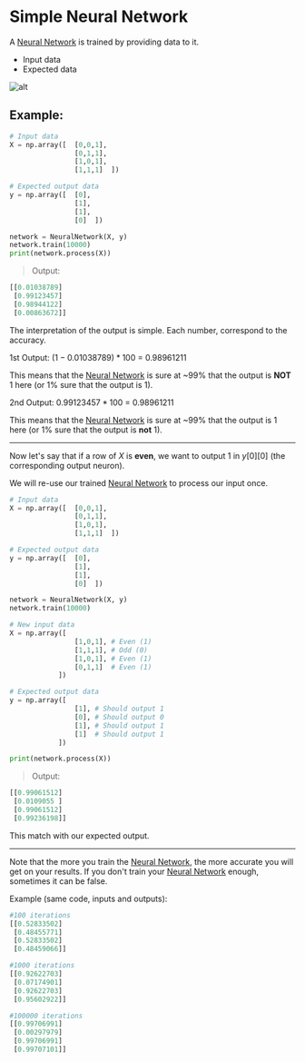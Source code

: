 # Simple Neural Network

A [Neural Network](https://fr.wikipedia.org/wiki/R%C3%A9seau_de_neurones_artificiels) is trained by providing data to it.

- Input data
- Expected data

![alt](https://upload.wikimedia.org/wikipedia/commons/thumb/3/3d/Neural_network.svg/1920px-Neural_network.svg.png)

## Example:
```python
# Input data
X = np.array([  [0,0,1],
                [0,1,1],
                [1,0,1],
                [1,1,1]  ])

# Expected output data
y = np.array([  [0],
                [1],
                [1],
                [0]  ])

network = NeuralNetwork(X, y)
network.train(10000)
print(network.process(X))
```

> Output:
```python
[[0.01038789]
 [0.99123457]
 [0.98944122]
 [0.00863672]]
```

The interpretation of the output is simple. Each number, correspond to the accuracy.

1st Output: $(1-0.01038789) * 100$ = $0.98961211$

This means that the [Neural Network](https://fr.wikipedia.org/wiki/R%C3%A9seau_de_neurones_artificiels) is sure at ~99% that the output is **NOT** 1 here (or 1% sure that the output is 1).

2nd Output: $0.99123457 * 100$ = $0.98961211$

This means that the [Neural Network](https://fr.wikipedia.org/wiki/R%C3%A9seau_de_neurones_artificiels) is sure at ~99% that the output is 1 here (or 1% sure that the output is **not** 1).


----------


Now let's say that if a row of $X$ is **even**, we want to output 1 in $y$[0][0] (the corresponding output neuron).

We will re-use our trained [Neural Network](https://fr.wikipedia.org/wiki/R%C3%A9seau_de_neurones_artificiels) to process our input once.

```python
# Input data
X = np.array([  [0,0,1],
                [0,1,1],
                [1,0,1],
                [1,1,1]  ])

# Expected output data
y = np.array([  [0],
                [1],
                [1],
                [0]  ])

network = NeuralNetwork(X, y)
network.train(10000)

# New input data
X = np.array([  
                [1,0,1], # Even (1)
                [1,1,1], # Odd (0)
                [1,0,1], # Even (1)
                [0,1,1]  # Even (1)
            ])

# Expected output data
y = np.array([  
                [1], # Should output 1
                [0], # Should output 0
                [1], # Should output 1
                [1]  # Should output 1
            ])

print(network.process(X))
```

> Output:

```python
[[0.99061512]
 [0.0109055 ]
 [0.99061512]
 [0.99236198]]
```

This match with our expected output.

----------
Note that the more you train the [Neural Network](https://fr.wikipedia.org/wiki/R%C3%A9seau_de_neurones_artificiels), the more accurate you will get on your results. If you don't train your [Neural Network](https://fr.wikipedia.org/wiki/R%C3%A9seau_de_neurones_artificiels) enough, sometimes it can be false.

Example (same code, inputs and outputs):

```python
#100 iterations
[[0.52833502]
 [0.48455771]
 [0.52833502]
 [0.48459066]]
```

```python
#1000 iterations
[[0.92622703]
 [0.07174901]
 [0.92622703]
 [0.95602922]]
```

```python
#100000 iterations
[[0.99706991]
 [0.00297979]
 [0.99706991]
 [0.99707101]]
```